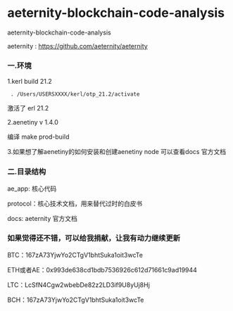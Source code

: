 # aeternity-blockchain-code-analysis
aeternity-blockchain-code-analysis 

aeternity : https://github.com/aeternity/aeternity

### 一.环境
1.kerl  build 21.2

     . /Users/USERSXXXX/kerl/otp_21.2/activate  

激活了 erl  21.2

2.aenetiny v 1.4.0 

编译  make prod-build

3.如果想了解aenetiny的如何安装和创建aenetiny node 
可以查看docs 官方文档


### 二.目录结构

ae_app: 核心代码

protocol：核心技术文档，用来替代过时的白皮书

docs: aeternity 官方文档


### 如果觉得还不错，可以给我捐献，让我有动力继续更新

BTC：167zA73YjwYo2CTgV1bhtSuka1oit3wcTe

ETH或者AE：0x993de638cd1bdb7536926c612d71661c9ad19944

LTC：LcSfN4Cgw2wbebDe82z2LD3if9U8yUj8Hj

BCH：167zA73YjwYo2CTgV1bhtSuka1oit3wcTe
